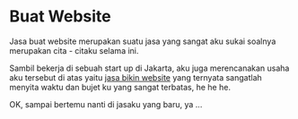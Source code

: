 # Buat Website
Jasa buat website merupakan suatu jasa yang sangat aku sukai soalnya merupakan cita - citaku selama ini.

Sambil bekerja di sebuah start up di Jakarta, aku juga merencanakan usaha aku tersebut di atas yaitu [jasa bikin website](https://www.aus.co.id/jasa-bikin-website) yang ternyata sangatlah menyita waktu dan bujet ku yang sangat terbatas, he he he.

OK, sampai bertemu nanti di jasaku yang baru, ya ...

